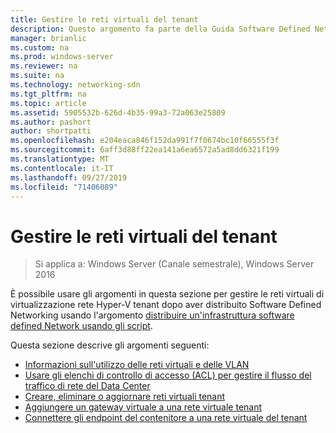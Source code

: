 ```yaml
---
title: Gestire le reti virtuali del tenant
description: Questo argomento fa parte della Guida Software Defined Networking su come gestire i carichi di lavoro e le reti virtuali dei tenant in Windows Server 2016.
manager: brianlic
ms.custom: na
ms.prod: windows-server
ms.reviewer: na
ms.suite: na
ms.technology: networking-sdn
ms.tgt_pltfrm: na
ms.topic: article
ms.assetid: 5905532b-626d-4b35-99a3-72a063e25809
ms.author: pashort
author: shortpatti
ms.openlocfilehash: e204eaca846f152da991f7f0674bc10f66555f3f
ms.sourcegitcommit: 6aff3d88ff22ea141a6ea6572a5ad8dd6321f199
ms.translationtype: MT
ms.contentlocale: it-IT
ms.lasthandoff: 09/27/2019
ms.locfileid: "71406089"
---
```

# <a name="manage-tenant-virtual-networks"></a>Gestire le reti virtuali del tenant

>Si applica a: Windows Server (Canale semestrale), Windows Server 2016

È possibile usare gli argomenti in questa sezione per gestire le reti virtuali di virtualizzazione rete Hyper-V tenant dopo aver distribuito Software Defined Networking usando l'argomento [distribuire un'infrastruttura software defined Network usando gli script](../../sdn/deploy/Deploy-a-Software-Defined-Network-infrastructure-using-scripts.md).  
  
Questa sezione descrive gli argomenti seguenti:  
  
- [Informazioni sull'utilizzo delle reti virtuali e delle VLAN](Understanding-Usage-of-Virtual-Networks-and-VLANs.md)  
- [Usare gli elenchi di controllo di accesso (ACL) per gestire il flusso del traffico di rete del Data Center](use-acls-for-traffic-flow.md)  
- [Creare, eliminare o aggiornare reti virtuali tenant](Create,-Delete,-or-Update-Tenant-Virtual-Networks.md)  
- [Aggiungere un gateway virtuale a una rete virtuale tenant](Add-a-Virtual-Gateway-to-a-Tenant-Virtual-Network.md)
- [Connettere gli endpoint del contenitore a una rete virtuale del tenant](Connect-container-endpoints-to-a-Tenant-Virtual-Network.md)


